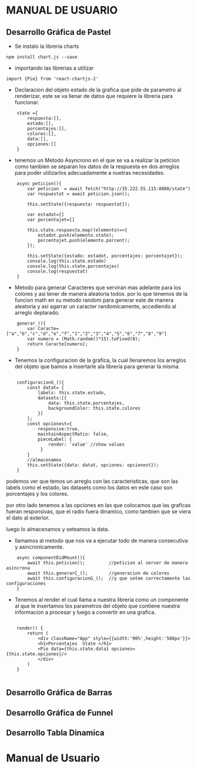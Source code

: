 # MANUAL DE USUARIO

## Desarrollo Gráfica de Pastel

* Se instalo la libreria charts

```
npm install chart.js --save

```

* importando las librerias a utilizar 

```
import {Pie} from 'react-chartjs-2'

```

* Declaracion del objeto estado de la grafica que pide de  parametro al renderizar, este se va llenar de datos que requiere la libreria para funcionar.   

```
    state ={
        respuesta:[],
        estado:[],
        porcentajes:[],
        colores:[],
        data:[],
        opciones:[]
    }

```


* tenemos un Metodo Asyncrono en el que se va a realizar la peticion como tambien se separan los datos de la respuesta en dos arreglos para poder utilizarlos adecuadamente a nuetras necesidades. 


```
    async peticion(){
        var peticion  = await fetch("http://35.222.55.115:8080/state")
        var respuestat = await peticion.json();

        this.setState({respuesta: respuestat});

        var estadot=[]
        var porcentajet=[]

        this.state.respuesta.map((elemento)=>{
            estadot.push(elemento.state);
            porcentajet.push(elemento.porcent);
        });

        this.setState({estado: estadot, porcentajes: porcentajet});
        console.log(this.state.estado)
        console.log(this.state.porcentajes)
        console.log(respuestat)
    }

```

* Metodo para generar Caracteres que serviran mas adelante para los colores y asi tener de manera aleatoria todos. por lo que tenemos de la funcion math en su metodo random para generar este de manera aleatoria y asi agarrar un caracter randomicamente, accediendo al arreglo deplarado.


```
    generar_(){
        var Caracte= ["a","b","c","d","e","f","1","2","3","4","5","6","7","8","9"]
        var numero = (Math.random()*15).toFixed(0);
        return Caracte[numero];
    }

```


* Tenemos la configuracion de la grafica, la cual llenaremos los arreglos del objeto que bamos a insertarle ala libreria para generar la misma. 

```

    configuracionG_(){
        const datat= {
            labels: this.state.estado,
            datasets:[{
                data: this.state.porcentajes,
                backgroundColor: this.state.colores
            }]
        };
        const opcionest={
            responsive:true,
            maintainAspectRatio: false,
            pieceLabel: {
                render: 'value' //show values
             }
        }
        //almacenamos
        this.setState({data: datat, opciones: opcionest});
    }
```

podemos ver que temos un arreglo con las caracteristicas, que son las labels como el estado, las datasets como los datos en este caso son porcentajes  y los colores.

por otro lado tenemos a las opciones en las que colocamos que las graficas fueran responsivas, que el radio fuera dinamico, como tambien que se viera el dato al exterior.

luego lo almacenamos  y seteamos la data. 



* llamamos al metodo que nos va a ejecutar todo de manera consecutiva y asincronicamente.

```
    async componentDidMount(){
        await this.peticion();         //peticion al server de manera asincrona
        await this.generarC_();        //generacion de colores
        await this.configuracionG_();  //y que setee correctamente las configuraciones
    }

```


*  Tenemos al render el cual llama a nuestra libreria como un componente al que le insertamos los parametros del objeto que contiene nuestra informacion a procesar y luego a convertir en una grafica. 

```

    render() {
        return (
            <div className="App" style={{width:'90%',height:'500px'}}>
            <h1>Porcentajes  State </h1>
            <Pie data={this.state.data} opciones={this.state.opciones}/>
            </div>
        )
    }


```







## Desarrollo Gráfica de Barras

## Desarrollo Gráfica de Funnel

## Desarrollo Tabla Dinamica
# Manual de Usuario

